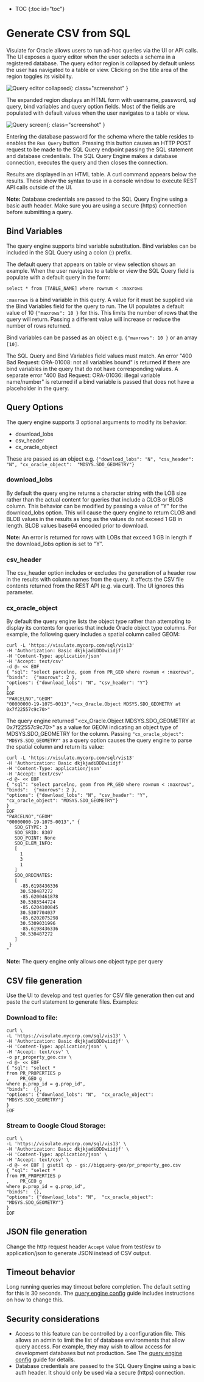 * TOC
{:toc id="toc"}
# Generate CSV from SQL

Visulate for Oracle allows users to run ad-hoc queries via the UI or API calls. The UI exposes a query editor when the user selects a schema in a registered database. The query editor region is collapsed by default unless the user has navigated to a table or view. Clicking on the title area of the region toggles its visibility.

![Query editor collapsed](/images/query-editor-collapsed.png){: class="screenshot" }

The expanded region displays an HTML form with username, password, sql query, bind variables and query option fields. Most of the fields are populated with default values when the user navigates to a table or view.

![Query screen](/images/sql2csv.png){: class="screenshot" }

Entering the database password for the schema where the table resides to enables the `Run Query` button. Pressing this button causes an HTTP POST request to be made to the SQL Query endpoint passing the SQL statement and database credentials. The SQL Query Engine makes a database connection, executes the query and then closes the connection.

Results are displayed in an HTML table. A curl command appears below the results. These show the syntax to use in a console window to execute REST API calls outside of the UI.

**Note:** Database credentials are passed to the SQL Query Engine using a basic auth header. Make sure you are using a secure (https) connection before submitting a query.


## Bind Variables

The query engine supports bind variable substitution. Bind variables can be included in the SQL Query using a colon (:) prefix.

The default query that appears on table or view selection shows an example. When the user navigates to a table or view the SQL Query field is populate with a default query in the form:
```
select * from [TABLE_NAME] where rownum < :maxrows
```
`:maxrows` is a bind variable in this query. A value for it must be supplied via the Bind Variables field for the query to run. The UI populates a default value of 10 `{"maxrows": 10 }` for this. This limits the number of rows that the query will return. Passing a different value will increase or reduce the number of rows returned.

Bind variables can be passed as an object e.g. `{"maxrows": 10 }` or an array `[10]`.

The SQL Query and Bind Variables field values must match. An error "400 Bad Request: ORA-01008: not all variables bound" is returned if there are bind variables in the query that do not have corresponding values. A separate error "400 Bad Request: ORA-01036: illegal variable name/number" is returned if a bind variable is passed that does not have a placeholder in the query.

## Query Options

The query engine supports 3 optional arguments to modify its behavior:
- download_lobs
- csv_header
- cx_oracle_object

These are passed as an object e.g. `{"download_lobs": "N", "csv_header": "N", "cx_oracle_object":  "MDSYS.SDO_GEOMETRY"}`

### download_lobs

By default the query engine returns a character string with the LOB size rather than the actual content for queries that include a CLOB or BLOB column. This behavior can be modified by passing a value of "Y" for the download_lobs option. This will cause the query engine to return CLOB and BLOB values in the results as long as the values do not exceed 1 GB in length. BLOB values base64 encoded prior to download.

**Note:** An error is returned for rows with LOBs that exceed 1 GB in length if the download_lobs option is set to "Y".

### csv_header

The csv_header option includes or excludes the generation of a header row in the results with column names from the query. It affects the CSV file contents returned from the REST API (e.g. via curl). The UI ignores this parameter.

### cx_oracle_object

By default the query engine lists the object type rather than attempting to display its contents for queries that include Oracle object type columns. For example, the following query includes a spatial column called GEOM:

```
curl -L 'https://visulate.mycorp.com/sql/vis13'
-H 'Authorization: Basic dkjkjadiDDDwiidjf'
-H 'Content-Type: application/json'
-H 'Accept: text/csv'
-d @- << EOF
{ "sql": "select parcelno, geom from PR_GEO where rownum < :maxrows",
"binds":  {"maxrows": 2 },
"options": {"download_lobs": "N", "csv_header": "Y"}
}
EOF
"PARCELNO","GEOM"
"00000000-19-1075-0013","<cx_Oracle.Object MDSYS.SDO_GEOMETRY at 0x7f22557c9c70>"
```

The query engine returned "<cx_Oracle.Object MDSYS.SDO_GEOMETRY at 0x7f22557c9c70>" as a value for GEOM indicating an object type of MDSYS.SDO_GEOMETRY for the column. Passing `"cx_oracle_object": "MDSYS.SDO_GEOMETRY"` as a query option causes the query engine to parse the spatial column and return its value:

```
curl -L 'https://visulate.mycorp.com/sql/vis13'
-H 'Authorization: Basic dkjkjadiDDDwiidjf'
-H 'Content-Type: application/json'
-H 'Accept: text/csv'
-d @- << EOF
{ "sql": "select parcelno, geom from PR_GEO where rownum < :maxrows",
"binds":  {"maxrows": 2 },
"options": {"download_lobs": "N", "csv_header": "Y", "cx_oracle_object": "MDSYS.SDO_GEOMETRY"}
}
EOF
"PARCELNO","GEOM"
"00000000-19-1075-0013"," {
   SDO_GTYPE: 3
   SDO_SRID: 8307
   SDO_POINT: None
   SDO_ELEM_INFO:
   [
     1
     3
     1
   ]
   SDO_ORDINATES:
   [
     -85.6198436336
     30.530487272
     -85.6200461878
     30.5303544724
     -85.6204100845
     30.5307704037
     -85.6202075298
     30.5309031996
     -85.6198436336
     30.530487272
   ]
 }
"
```

**Note:** The query engine only allows one object type per query

## CSV file generation

Use the UI to develop and test queries for CSV file generation then cut and paste the curl statement to generate files. Examples:

### Download to file:
```
curl \
-L 'https://visulate.mycorp.com/sql/vis13' \
-H 'Authorization: Basic dkjkjadiDDDwiidjf' \
-H 'Content-Type: application/json' \
-H 'Accept: text/csv' \
-o pr_property_geo.csv \
-d @- << EOF
{ "sql": "select *
from PR_PROPERTIES p
,    PR_GEO g
where p.prop_id = g.prop_id",
"binds":  {},
"options": {"download_lobs": "N",  "cx_oracle_object": "MDSYS.SDO_GEOMETRY"}
}
EOF
```

### Stream to Google Cloud Storage:
```
curl \
-L 'https://visulate.mycorp.com/sql/vis13' \
-H 'Authorization: Basic dkjkjadiDDDwiidjf' \
-H 'Content-Type: application/json' \
-H 'Accept: text/csv' \
-d @- << EOF | gsutil cp - gs://bigquery-geo/pr_property_geo.csv
{ "sql": "select *
from PR_PROPERTIES p
,    PR_GEO g
where p.prop_id = g.prop_id",
"binds":  {},
"options": {"download_lobs": "N",  "cx_oracle_object": "MDSYS.SDO_GEOMETRY"}
}
EOF
```

## JSON file generation

Change the http request header `Accept` value from test/csv to application/json to generate JSON instead of CSV output.

## Timeout behavior

Long running queries may timeout before completion. The default setting for this is 30 seconds. The [query engine config](/pages/query-engine-config.html#timeout-duration) guide includes instructions on how to change this.

## Security considerations

- Access to this feature can be controlled by a configuration file. This allows an admin to limit the list of database environments that allow query access. For example, they may wish to allow access for development databases but not production. See The [query engine config](/pages/query-engine-config.html) guide for details.
- Database credentials are passed to the SQL Query Engine using a basic auth header. It should only be used via a secure (https) connection.
